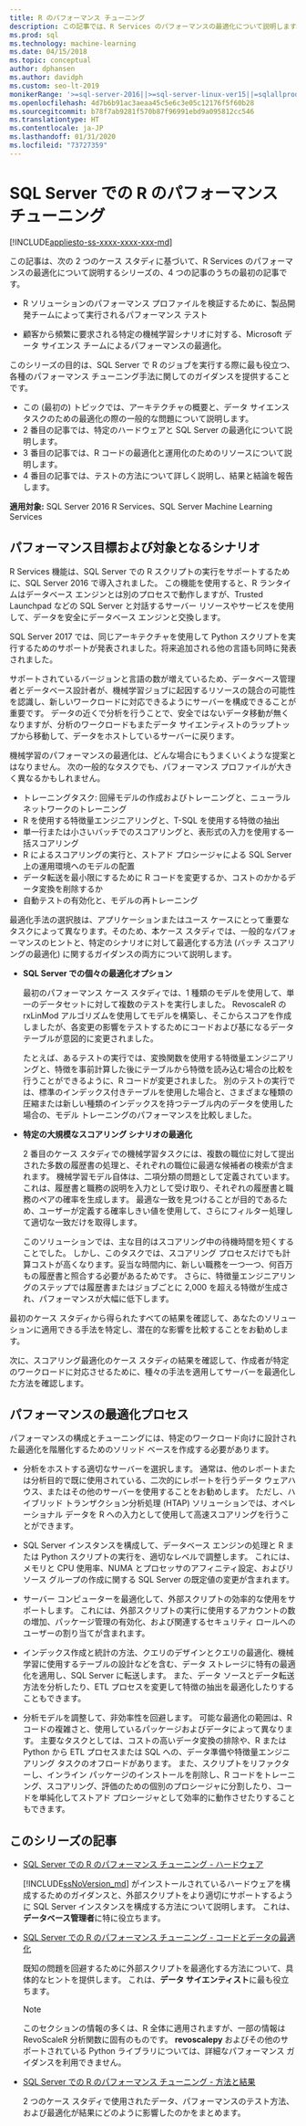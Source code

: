 ```yaml
---
title: R のパフォーマンス チューニング
description: この記事では、R Services のパフォーマンスの最適化について説明します。
ms.prod: sql
ms.technology: machine-learning
ms.date: 04/15/2018
ms.topic: conceptual
author: dphansen
ms.author: davidph
ms.custom: seo-lt-2019
monikerRange: '>=sql-server-2016||>=sql-server-linux-ver15||=sqlallproducts-allversions'
ms.openlocfilehash: 4d7b6b91ac3aeaa45c5e6c3e05c12176f5f60b28
ms.sourcegitcommit: b78f7ab9281f570b87f96991ebd9a095812cc546
ms.translationtype: HT
ms.contentlocale: ja-JP
ms.lasthandoff: 01/31/2020
ms.locfileid: "73727359"
---
```

# <a name="performance-tuning-for-r-in-sql-server"></a>SQL Server での R のパフォーマンス チューニング
[!INCLUDE[appliesto-ss-xxxx-xxxx-xxx-md](../../includes/appliesto-ss-xxxx-xxxx-xxx-md.md)]

この記事は、次の 2 つのケース スタディに基づいて、R Services のパフォーマンスの最適化について説明するシリーズの、4 つの記事のうちの最初の記事です。

- R ソリューションのパフォーマンス プロファイルを検証するために、製品開発チームによって実行されるパフォーマンス テスト

- 顧客から頻繁に要求される特定の機械学習シナリオに対する、Microsoft データ サイエンス チームによるパフォーマンスの最適化。

このシリーズの目的は、SQL Server で R のジョブを実行する際に最も役立つ、各種のパフォーマンス チューニング手法に関してのガイダンスを提供することです。

+ この (最初の) トピックでは、アーキテクチャの概要と、データ サイエンス タスクのための最適化の際の一般的な問題について説明します。
+ 2 番目の記事では、特定のハードウェアと SQL Server の最適化について説明します。
+ 3 番目の記事では、R コードの最適化と運用化のためのリソースについて説明します。
+ 4 番目の記事では、テストの方法について詳しく説明し、結果と結論を報告します。

**適用対象:** SQL Server 2016 R Services、SQL Server Machine Learning Services

## <a name="performance-goals-and-targeted-scenarios"></a>パフォーマンス目標および対象となるシナリオ

R Services 機能は、SQL Server での R スクリプトの実行をサポートするために、SQL Server 2016 で導入されました。 この機能を使用すると、R ランタイムはデータベース エンジンとは別のプロセスで動作しますが、Trusted Launchpad などの SQL Server と対話するサーバー リソースやサービスを使用して、データを安全にデータベース エンジンと交換します。

SQL Server 2017 では、同じアーキテクチャを使用して Python スクリプトを実行するためのサポートが発表されました。将来追加される他の言語も同時に発表されました。

サポートされているバージョンと言語の数が増えているため、データベース管理者とデータベース設計者が、機械学習ジョブに起因するリソースの競合の可能性を認識し、新しいワークロードに対応できるようにサーバーを構成できることが重要です。 データの近くで分析を行うことで、安全ではないデータ移動が無くなりますが、分析のワークロードもまたデータ サイエンティストのラップトップから移動して、データをホストしているサーバーに戻ります。

機械学習のパフォーマンスの最適化は、どんな場合にもうまくいくような提案とはなりません。 次の一般的なタスクでも、パフォーマンス プロファイルが大きく異なるかもしれません。

- トレーニングタスク: 回帰モデルの作成およびトレーニングと、ニューラル ネットワークのトレーニング
- R を使用する特徴量エンジニアリングと、T-SQL を使用する特徴の抽出
- 単一行または小さいバッチでのスコアリングと、表形式の入力を使用する一括スコアリング
- R によるスコアリングの実行と、ストアド プロシージャによる SQL Server 上の運用環境へのモデルの配置
- データ転送を最小限にするために R コードを変更するか、コストのかかるデータ変換を削除するか
- 自動テストの有効化と、モデルの再トレーニング

最適化手法の選択肢は、アプリケーションまたはユース ケースにとって重要なタスクによって異なります。そのため、本ケース スタディでは、一般的なパフォーマンスのヒントと、特定のシナリオに対して最適化する方法 (バッチ スコアリングの最適化) に関するガイダンスの両方について説明します。

+ **SQL Server での個々の最適化オプション**

    最初のパフォーマンス ケース スタディでは、1 種類のモデルを使用して、単一のデータセットに対して複数のテストを実行しました。 RevoscaleR の rxLinMod アルゴリズムを使用してモデルを構築し、そこからスコアを作成しましたが、各変更の影響をテストするためにコードおよび基になるデータ テーブルが意図的に変更されました。

    たとえば、あるテストの実行では、変換関数を使用する特徴量エンジニアリングと、特徴を事前計算した後にテーブルから特徴を読み込む場合の比較を行うことができるように、R コードが変更されました。 別のテストの実行では、標準のインデックス付きテーブルを使用した場合と、さまざまな種類の圧縮または新しい種類のインデックスを持つテーブル内のデータを使用した場合の、モデル トレーニングのパフォーマンスを比較しました。

+ **特定の大規模なスコアリング シナリオの最適化**

    2 番目のケース スタディでの機械学習タスクには、複数の職位に対して提出された多数の履歴書の処理と、それぞれの職位に最適な候補者の検索が含まれます。 機械学習モデル自体は、二項分類の問題として定義されています。これは、履歴書と職務の説明を入力として受け取り、それぞれの履歴書と職務のペアの確率を生成します。 最適な一致を見つけることが目的であるため、ユーザーが定義する確率しきい値を使用して、さらにフィルター処理して適切な一致だけを取得します。

    このソリューションでは、主な目的はスコアリング中の待機時間を短くすることでした。 しかし、このタスクでは、スコアリング プロセスだけでも計算コストが高くなります。妥当な時間内に、新しい職務を一つ一つ、何百万もの履歴書と照合する必要があるためです。 さらに、特徴量エンジニアリングのステップでは履歴書またはジョブごとに 2,000 を超える特徴が生成され、パフォーマンスが大幅に低下します。

最初のケース スタディから得られたすべての結果を確認して、あなたのソリューションに適用できる手法を特定し、潜在的な影響を比較することをお勧めします。

次に、スコアリング最適化のケース スタディの結果を確認して、作成者が特定のワークロードに対応させるために、種々の手法を適用してサーバーを最適化した方法を確認します。

## <a name="performance-optimization-process"></a>パフォーマンスの最適化プロセス

パフォーマンスの構成とチューニングには、特定のワークロード向けに設計された最適化を階層化するためのソリッド ベースを作成する必要があります。

- 分析をホストする適切なサーバーを選択します。 通常は、他のレポートまたは分析目的で既に使用されている、二次的にレポートを行うデータ ウェアハウス、またはその他のサーバーを使用することをお勧めします。 ただし、ハイブリッド トランザクション分析処理 (HTAP) ソリューションでは、オペレーショナル データを R への入力として使用して高速スコアリングを行うことができます。

- SQL Server インスタンスを構成して、データベース エンジンの処理と R または Python スクリプトの実行を、適切なレベルで調整します。 これには、メモリと CPU 使用率、NUMA とプロセッサのアフィニティ設定、およびリソース グループの作成に関する SQL Server の既定値の変更が含まれます。

- サーバー コンピューターを最適化して、外部スクリプトの効率的な使用をサポートします。 これには、外部スクリプトの実行に使用するアカウントの数の増加、パッケージ管理の有効化、および関連するセキュリティ ロールへのユーザーの割り当てが含まれます。

- インデックス作成と統計の方法、クエリのデザインとクエリの最適化、機械学習に使用するテーブルの設計などを含む、データ ストレージに特有の最適化を適用し、SQL Server に転送します。 また、データ ソースとデータ転送方法を分析したり、ETL プロセスを変更して特徴の抽出を最適化したりすることもできます。

- 分析モデルを調整して、非効率性を回避します。 可能な最適化の範囲は、R コードの複雑さと、使用しているパッケージおよびデータによって異なります。 主要なタスクとしては、コストの高いデータ変換の排除や、R または Python から ETL プロセスまたは SQL への、データ準備や特徴量エンジニアリング タスクのオフロードがあります。 また、スクリプトをリファクターし、インライン パッケージのインストールを削除し、R コードをトレーニング、スコアリング、評価のための個別のプロシージャに分割したり、コードを単純化してストアド プロシージャとして効率的に動作させたりすることもできます。

## <a name="articles-in-this-series"></a>このシリーズの記事

+ [SQL Server での R のパフォーマンス チューニング - ハードウェア](../r/sql-server-configuration-r-services.md)

    [!INCLUDE[ssNoVersion_md](../../includes/ssnoversion-md.md)] がインストールされているハードウェアを構成するためのガイダンスと、外部スクリプトをより適切にサポートするように SQL Server インスタンスを構成する方法について説明します。 これは、**データベース管理者**に特に役立ちます。

+ [SQL Server での R のパフォーマンス チューニング - コードとデータの最適化](../r/r-and-data-optimization-r-services.md)

    既知の問題を回避するために外部スクリプトを最適化する方法について、具体的なヒントを提供します。 これは、**データ サイエンティスト**に最も役立ちます。

    > [!NOTE]
    > このセクションの情報の多くは、R 全体に適用されますが、一部の情報は RevoScaleR 分析関数に固有のものです。 **revoscalepy** およびその他のサポートされている Python ライブラリについては、詳細なパフォーマンス ガイダンスを利用できません。
    >

+ [SQL Server での R のパフォーマンス チューニング - 方法と結果](../r/performance-case-study-r-services.md)

    2 つのケース スタディで使用されたデータ、パフォーマンスのテスト方法、および最適化が結果にどのように影響したのかをまとめます。
